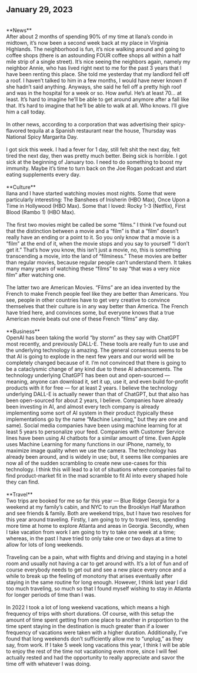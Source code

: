 ## January 29, 2023
<br>
**News**
<br>
After about 2 months of spending 90% of my time at Ilana’s condo in midtown, it’s now been a second week back at my place in Virginia Highlands. The neighborhood is fun, it’s nice walking around and going to coffee shops (there is an astounding FOUR coffee shops all within a half mile strip of a single street). It’s nice seeing the neighbors again, namely my neighbor Annie, who has lived right next to me for the past 3 years that I have been renting this place. She told me yesterday that my landlord fell off a roof. I haven’t talked to him in a few months, I would have never known if she hadn’t said anything. Anyways, she said he fell off a pretty high roof and was in the hospital for a week or so. How awful. He’s at least 70… at least. It’s hard to imagine he’ll be able to get around anymore after a fall like that. It’s hard to imagine that he’ll be able to walk at all. Who knows. I’ll give him a call today.
<br><br>
In other news, according to a corporation that was advertising their spicy-flavored tequila at a Spanish restaurant near the house, Thursday was National Spicy Margarita Day.
<br><br>
I got sick this week. I had a fever for 1 day, still felt shit the next day, felt tired the next day, then was pretty much better. Being sick is horrible. I got sick at the beginning of January too. I need to do something to boost my immunity. Maybe it’s time to turn back on the Joe Rogan podcast and start eating supplements every day.
<br><br>
**Culture**
<br>
Ilana and I have started watching movies most nights. Some that were particularly interesting: The Banshees of Inisherin (HBO Max), Once Upon a Time in Hollywood (HBO Max). Some that I loved: Rocky 1-3 (Netflix), First Blood (Rambo 1) (HBO Max).
<br><br>
The first two movies might be called be some “films.” I think I’ve found out that the distinction between a movie and a “film” is that a “film” doesn’t really have an ending or a point to it. So you only know that a movie is a “film” at the end of it, when the movie stops and you say to yourself “I don’t get it.” That’s how you know, this isn’t just a movie, no, this is something transcending a movie, into the land of “filminess.” These movies are better than regular movies, because regular people can’t understand them. It takes many many years of watching these “films” to say “that was a very nice film” after watching one.
<br><br>
The latter two are American Movies. “Films” are an idea invented by the French to make French people feel like they are better than Americans. You see, people in other countries have to get very creative to convince themselves that their culture is in any way better than America. The French have tried here, and convinces some, but everyone knows that a true American movie beats out one of these French “films” any day.
<br><br>
**Business**
<br>
OpenAI has been taking the world “by storm” as they say with ChatGPT most recently, and previously DALL-E. These tools are really fun to use and the underlying technology is amazing. The general consensus seems to be that AI is going to explode in the next few years and our world will be completely changed because of it. I’m not convinced that there is going to be a cataclysmic change of any kind due to these AI advancements. The technology underlying ChatGPT has been out and open-sourced — meaning, anyone can download it, set it up, use it, and even build for-profit products with it for free — for at least 2 years. I believe the technology underlying DALL-E is actually newer than that of ChatGPT, but that also has been open-sourced for about 2 years, I believe. Companies have already been investing in AI, and almost every tech company is already implementing some sort of AI system in their product (typically these implementations go by the name “Machine Learning,” but they are one and same). Social media companies have been using machine learning for at least 5 years to personalize your feed. Companies with Customer Service lines have been using AI chatbots for a similar amount of time. Even Apple uses Machine Learning for many functions in our iPhone, namely, to maximize image quality when we use the camera. The technology has already been around, and is widely in use; but, it seems like companies are now all of the sudden scrambling to create new use-cases for this technology. I think this will lead to a lot of situations where companies fail to find product-market fit in the mad scramble to fit AI into every shaped hole they can find.
<br><br>
**Travel**
<br>
Two trips are booked for me so far this year — Blue Ridge Georgia for a weekend at my family’s cabin, and NYC to run the Brooklyn Half Marathon and see friends & family. Both are weekend trips, but I have two resolves for this year around traveling. Firstly, I am going to try to travel less, spending more time at home to explore Atlanta and areas in Georgia. Secondly, when I take vacation from work I am going to try to take one week at a time; whereas, in the past I have tried to only take one or two days at a time to allow for lots of long weekends.
<br><br>
Traveling can be a pain, what with flights and driving and staying in a hotel room and usually not having a car to get around with. It’s a lot of fun and of course everybody needs to get out and see a new place every once and a while to break up the feeling of monotony that arises eventually after staying in the same routine for long enough. However, I think last year I did too much traveling, so much so that I found myself wishing to stay in Atlanta for longer periods of time than I was.
<br><br>
In 2022 I took a lot of long weekend vacations, which means a high frequency of trips with short durations. Of course, with this setup the amount of time spent getting from one place to another in proportion to the time spent staying in the destination is much greater than if a lower frequency of vacations were taken with a higher duration. Additionally, I’ve found that long weekends don’t sufficiently allow me to “unplug,” as they say, from work. If I take 5 week long vacations this year, I think I will be able to enjoy the rest of the time not vacationing even more, since I will feel actually rested and had the opportunity to really appreciate and savor the time off with whatever I was doing.